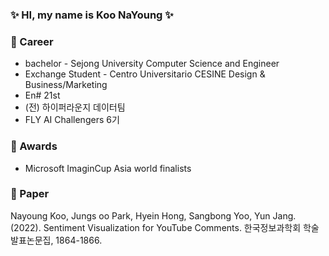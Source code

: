 <div align="left">

### ✨ HI, my name is Koo NaYoung ✨

### 🌱 Career
- bachelor - Sejong University Computer Science and Engineer
- Exchange Student - Centro Universitario CESINE Design & Business/Marketing
- En# 21st
- (전) 하이퍼라운지 데이터팀
- FLY AI Challengers 6기


### 🔭 Awards
- Microsoft ImaginCup Asia world finalists

### 💖 Paper 
Nayoung Koo, Jungs oo Park, Hyein Hong, Sangbong Yoo, Yun Jang. (2022). Sentiment Visualization for YouTube Comments. 한국정보과학회 학술발표논문집, 1864-1866.

<!--
| 💖 | Descriptions |
| --- | --- |
| 🔭 | I’m currently working ? |
|🌱 | I’m currently learning ? |
| 😄 |Interesting ?|
# 

--!>

</div>

<!--
**ooNa0/ooNa0** is a ✨ _special_ ✨ repository because its `README.md` (this file) appears on your GitHub profile.

Here are some ideas to get you started:

- 👯 I’m looking to collaborate on ...
- 🤔 I’m looking for help with ...
- 💬 Ask me about ...
- 📫 How to reach me: ...
- 😄 Pronouns: ...
- ⚡ Fun fact

-->

